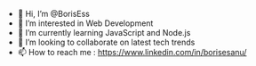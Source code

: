 - 👋 Hi, I’m @BorisEss
- 👀 I’m interested in Web Development
- 🌱 I’m currently learning JavaScript and Node.js
- 💞️ I’m looking to collaborate on latest tech trends
- 📫 How to reach me : https://www.linkedin.com/in/borisesanu/

<!---
BorisEss/BorisEss is a ✨ special ✨ repository because its `README.md` (this file) appears on your GitHub profile.
You can click the Preview link to take a look at your changes.
--->

